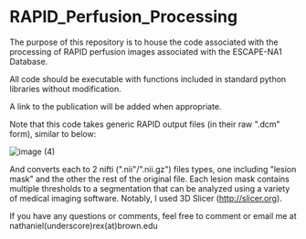 # RAPID_Perfusion_Processing

The purpose of this repository is to house the code associated with the processing of RAPID perfusion images associated with the ESCAPE-NA1 Database. 

All code should be executable with functions included in standard python libraries without modification.

A link to the publication will be added when appropriate. 

Note that this code takes generic RAPID output files (in their raw ".dcm" form), similar to below: 

![image (4)](https://user-images.githubusercontent.com/58052594/214413819-c18dd66a-513e-427d-9583-19c48c817cb6.png)

And converts each to 2 nifti (".nii"/".nii.gz") files types, one including "lesion mask" and the other the rest of the original file. Each lesion mask contains multiple thresholds to a segmentation that can be analyzed using a variety of medical imaging software. Notably, I used 3D Slicer (http://slicer.org). 

If you have any questions or comments, feel free to comment or email me at nathaniel(underscore)rex(at)brown.edu 
